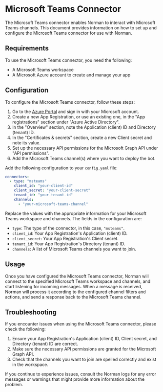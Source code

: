 # Microsoft Teams Connector

The Microsoft Teams connector enables Norman to interact with Microsoft Teams channels. This document provides information on how to set up and configure the Microsoft Teams connector for use with Norman.

## Requirements

To use the Microsoft Teams connector, you need the following:

- A Microsoft Teams workspace
- A Microsoft Azure account to create and manage your app

## Configuration

To configure the Microsoft Teams connector, follow these steps:

1. Go to the [Azure Portal](https://portal.azure.com/) and sign in with your Microsoft account.
2. Create a new App Registration, or use an existing one, in the "App registrations" section under "Azure Active Directory".
3. In the "Overview" section, note the Application (client) ID and Directory (tenant) ID.
4. In the "Certificates & secrets" section, create a new Client secret and note its value.
5. Set up the necessary API permissions for the Microsoft Graph API under "API permissions".
6. Add the Microsoft Teams channel(s) where you want to deploy the bot.

Add the following configuration to your `config.yaml` file:

```yaml
connectors:
  - type: "msteams"
    client_id: "your-client-id"
    client_secret: "your-client-secret"
    tenant_id: "your-tenant-id"
    channels:
      - "your-microsoft-teams-channel"
```

Replace the values with the appropriate information for your Microsoft Teams workspace and channels. The fields in the configuration are:

- `type`: The type of the connector, in this case, `"msteams"`.
- `client_id`: Your App Registration's Application (client) ID.
- `client_secret`: Your App Registration's Client secret.
- `tenant_id`: Your App Registration's Directory (tenant) ID.
- `channels`: A list of Microsoft Teams channels you want to join.

## Usage

Once you have configured the Microsoft Teams connector, Norman will connect to the specified Microsoft Teams workspace and channels, and start listening for incoming messages. When a message is received, Norman will process it according to the configured channel filters and actions, and send a response back to the Microsoft Teams channel.

## Troubleshooting

If you encounter issues when using the Microsoft Teams connector, please check the following:

1. Ensure your App Registration's Application (client) ID, Client secret, and Directory (tenant) ID are correct.
2. Make sure the necessary API permissions are granted for the Microsoft Graph API.
3. Check that the channels you want to join are spelled correctly and exist in the workspace.

If you continue to experience issues, consult the Norman logs for any error messages or warnings that might provide more information about the problem.
